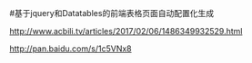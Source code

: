 #基于jquery和Datatables的前端表格页面自动配置化生成

http://www.acbili.tv/articles/2017/02/06/1486349932529.html

http://pan.baidu.com/s/1c5VNx8
